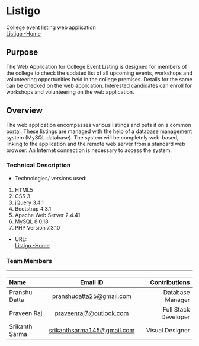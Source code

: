 # Listigo
College event listing web application<br>
[Listigo -Home](https://listigo.herokuapp.com)
## Purpose
  The Web Application for College Event Listing is designed for members of the college to check the updated list of all upcoming events, workshops and volunteering opportunities held in the college premises. Details for the same can be checked on the web application. Interested candidates can enroll for workshops and volunteering on the web application.
## Overview
  The web application encompasses various listings and puts it on a common portal. These listings are managed with the help of a database management system (MySQL database). The system will be completely web-based, linking to the application and the remote web server from a standard web browser. An Internet connection is necessary to access the system.
### Technical Description
* Technologies/ versions used:
1. HTML5
2. CSS 3
3. jQuery 3.4.1
4. Bootstrap 4.3.1
5. Apache Web Server 2.4.41
6. MySQL 8.0.18
7. PHP Version 7.3.10
* URL:<br>
[Listigo -Home](https://listigo.herokuapp.com)

### Team Members
----------------------------------

| Name      | Email ID     | Contributions    |
| :------------- | :----------: | -----------: |
| Pranshu Datta | pranshudatta25@gmail.com | Database Manager |
| Praveen Raj | praveenraj7@outlook.com | Full Stack Developer |
| Srikanth Sarma | srikanthsarma145@gmail.com | Visual Designer |
